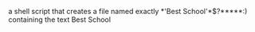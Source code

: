  a shell script that creates a file named exactly \*\'Best School\'\*$\?\*\*\*\*\*:) containing the text Best School
